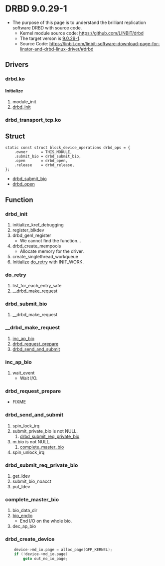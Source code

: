# DRBD 9.0.29-1
- The purpose of this page is to understand the brilliant replication software DRBD with source code.
  - Kernel module source code: https://github.com/LINBIT/drbd
  - The target verson is [9.0.29-1](https://github.com/LINBIT/drbd/releases/tag/drbd-9.0.29-1).
  - Source Code: https://linbit.com/linbit-software-download-page-for-linstor-and-drbd-linux-driver/#drbd

## Drivers
### drbd.ko
#### Initialize
1. module_init
1. [drbd_init](#drbd_init)

### drbd_transport_tcp.ko

## Struct
```
static const struct block_device_operations drbd_ops = {
	.owner		= THIS_MODULE,
	.submit_bio	= drbd_submit_bio,
	.open		= drbd_open,
	.release	= drbd_release,
};
```
- [drbd_submit_bio](#drbd_submit_bio)
- [drbd_open](#drbd_open)

## Function
### drbd_init
1. initialize_kref_debugging
1. register_blkdev
1. drbd_genl_register
   - We cannot find the function...
1. drbd_create_mempools
   - Allocate memory for the driver.
1. create_singlethread_workqueue
1. Initialize [do_retry](#do_retry) with INIT_WORK.

### do_retry
1. list_for_each_entry_safe
1. __drbd_make_request

### drbd_submit_bio
1. __drbd_make_request

### __drbd_make_request
1. [inc_ap_bio](#inc_ap_bio)
1. [drbd_request_prepare](#drbd_request_prepare)
1. [drbd_send_and_submit](#drbd_send_and_submit)

### inc_ap_bio
1. wait_event
   - Wait I/O.

### drbd_request_prepare
- FIXME

### drbd_send_and_submit
1. spin_lock_irq
1. submit_private_bio is not NULL.
   1. [drbd_submit_req_private_bio](#drbd_submit_req_private_bio)
1. m.bio is not NULL.
   1. [complete_master_bio](#complete_master_bio)
1. spin_unlock_irq

### drbd_submit_req_private_bio
1. get_ldev
1. submit_bio_noacct
1. put_ldev

### complete_master_bio
1. bio_data_dir
1. [bio_endio](https://www.kernel.org/doc/htmldocs/filesystems/API-bio-endio.html)
   - End I/O on the whole bio.
1. dec_ap_bio

### drbd_create_device
```c
	device->md_io.page = alloc_page(GFP_KERNEL);
	if (!device->md_io.page)
		goto out_no_io_page;
```